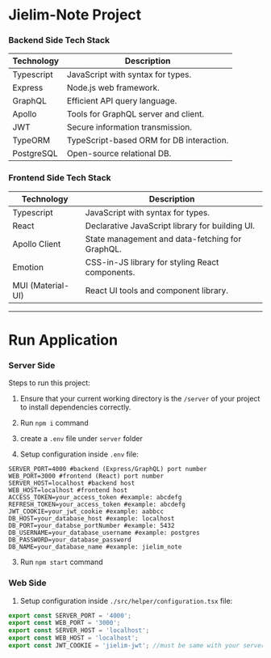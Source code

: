 # Jielim-Note Project

### Backend Side Tech Stack

| Technology  | Description                               |
|-------------|-------------------------------------------|
| Typescript  | JavaScript with syntax for types.           |
| Express     | Node.js web framework.   |
| GraphQL     | Efficient API query language.              |
| Apollo      | Tools for GraphQL server and client.      |
| JWT         | Secure information transmission.          |
| TypeORM     | TypeScript-based ORM for DB interaction. |
| PostgreSQL  | Open-source relational DB. |


### Frontend Side Tech Stack

| Technology     | Description                                        |
|-----------------|----------------------------------------------------|
| Typescript      | JavaScript with syntax for types.         |
| React           | Declarative JavaScript library for building UI.   |
| Apollo Client   | State management and data-fetching for GraphQL.    |
| Emotion         | CSS-in-JS library for styling React components.    |
| MUI (Material-UI)| React UI tools and component library.|


---

# Run Application

### Server Side

Steps to run this project:

1. Ensure that your current working directory is the `/server` of your project to install dependencies correctly.

2. Run `npm i` command

3. create a `.env` file under `server` folder

4. Setup configuration inside `.env` file:

```env
SERVER_PORT=4000 #backend (Express/GraphQL) port number
WEB_PORT=3000 #frontend (React) port number
SERVER_HOST=localhost #backend host
WEB_HOST=localhost #frontend host
ACCESS_TOKEN=your_access_token #example: abcdefg
REFRESH_TOKEN=your_access_token #example: abcdefg
JWT_COOKIE=your_jwt_cookie #example: aabbcc
DB_HOST=your_database_host #example: localhost
DB_PORT=your_databse_portNumber #example: 5432
DB_USERNAME=your_database_username #example: postgres
DB_PASSWORD=your_database_password
DB_NAME=your_database_name #example: jielim_note
```

3. Run `npm start` command


### Web Side

1. Setup configuration inside `./src/helper/configuration.tsx` file:

```typescript
export const SERVER_PORT = '4000';
export const WEB_PORT = '3000';
export const SERVER_HOST = 'localhost';
export const WEB_HOST = 'localhost';
export const JWT_COOKIE = 'jielim-jwt'; //must be same with your server side
```


